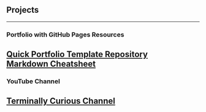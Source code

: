 ## Projects

---
### Portfolio with GitHub Pages Resources
[Quick Portfolio Template Repository](https://github.com/terminallycurious8080/quick-portfolio) <br>
[Markdown Cheatsheet](pdf/markdown_cheatsheet.pdf)
---
### YouTube Channel
[Terminally Curious Channel](https://www.youtube.com/@terminallycurious8080)
---
